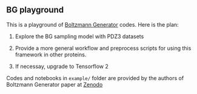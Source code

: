 ## BG playground

This is a playground of [Boltzmann Generator](https://science.sciencemag.org/content/365/6457/eaaw1147) codes. Here is the plan:

1. Explore the BG sampling model with PDZ3 datasets

2. Provide a more general workflow and preprocess scripts for using this framework in other proteins.

3. If necessay, upgrade to Tensorflow 2

Codes and notebooks in `example/` folder are provided by the authors of Boltzmann Generator paper at [Zenodo](https://zenodo.org/record/3242635#.YIgr931KhTY)